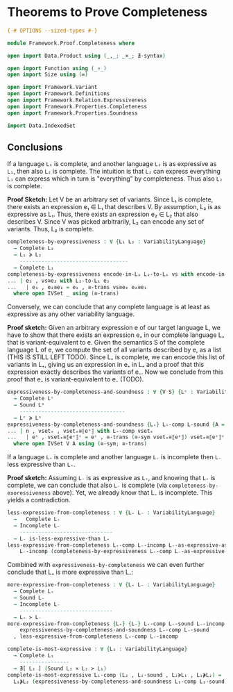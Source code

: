 # Theorems to Prove Completeness

```agda
{-# OPTIONS --sized-types #-}

module Framework.Proof.Completeness where

open import Data.Product using (_,_; _×_; ∄-syntax)

open import Function using (_∘_)
open import Size using (∞)

open import Framework.Variant
open import Framework.Definitions
open import Framework.Relation.Expressiveness
open import Framework.Properties.Completeness
open import Framework.Properties.Soundness

import Data.IndexedSet
```

## Conclusions

If a language `L₁` is complete, and another language `L₂` is as expressive as `L₁`, then also `L₂` is complete.
The intuition is that `L₂` can express everything `L₁` can express which in turn is "everything" by completeness.
Thus also `L₂` is complete.

**Proof Sketch:**
Let V be an arbitrary set of variants.
Since L₁ is complete, there exists an expression e₁ ∈ L₁ that describes V.
By assumption, L₂ is as expressive as L₁.
Thus, there exists an expression e₂ ∈ L₂ that also describes V.
Since V was picked arbitrarily, L₂ can encode any set of variants.
Thus, L₂ is complete.
```agda
completeness-by-expressiveness : ∀ {L₁ L₂ : VariabilityLanguage}
  → Complete L₂
  → L₁ ≽ L₂
    -----------------------------------
  → Complete L₁
completeness-by-expressiveness encode-in-L₂ L₂-to-L₁ vs with encode-in-L₂ vs
... | e₂ , vs≅e₂ with L₂-to-L₁ e₂
...   | e₁ , e₂≅e₁ = e₁ , ≅-trans vs≅e₂ e₂≅e₁
  where open IVSet _ using (≅-trans)
```

Conversely, we can conclude that any complete language is at least as expressive as any other variability language.

**Proof sketch:**
Given an arbitrary expression e of our target language L, we have to show that there exists an expression e₊ in our complete language L₊ that is variant-equivalent to e.
Given the semantics S of the complete language L of e, we compute the set of all variants described by e, as a list (THIS IS STILL LEFT TODO).
Since L₊ is complete, we can encode this list of variants in L₊, giving us an expression in e₊ in L₊ and a proof that this expression exactly describes the variants of e₋.
Now we conclude from this proof that e₊ is variant-equivalent to e₋ (TODO).
```agda
expressiveness-by-completeness-and-soundness : ∀ {V S} {Lᶜ : VariabilityLanguage V S₁} {Lˢ : VariabilityLanguage V S₂}
  → Complete Lᶜ
  → Sound Lˢ
    ----------------------------------
  → Lᶜ ≽ Lˢ
expressiveness-by-completeness-and-soundness {L₊} L₊-comp L-sound {A = A} eˢ with L-sound eˢ
... | n , vsetₑ , vsetₑ≅⟦eˢ⟧ with L₊-comp vsetₑ
...   | eᶜ , vsetₑ≅⟦eᶜ⟧ᶜ = eᶜ , ≅-trans (≅-sym vsetₑ≅⟦eˢ⟧) vsetₑ≅⟦eᶜ⟧ᶜ
  where open IVSet V A using (≅-sym; ≅-trans)
```

If a language `L₊` is complete and another language `L₋` is incomplete then `L₋` less expressive than `L₊`.

**Proof sketch:**
Assuming `L₋` is as expressive as `L₊`, and knowing that `L₊` is complete, we can conclude that also `L₋` is complete (via `completeness-by-exoressiveness` above).
Yet, we already know that L₋ is incomplete.
This yields a contradiction.
```agda
less-expressive-from-completeness : ∀ {L₊ L₋ : VariabilityLanguage}
  →   Complete L₊
  → Incomplete L₋
    ------------------------------
  → L₋ is-less-expressive-than L₊
less-expressive-from-completeness L₊-comp L₋-incomp L₋-as-expressive-as-L₊ =
    L₋-incomp (completeness-by-expressiveness L₊-comp L₋-as-expressive-as-L₊)
```

Combined with `expressiveness-by-completeness` we can even further conclude that L₊ is more expressive than L₋:
```agda
more-expressive-from-completeness : ∀ {L₊ L₋ : VariabilityLanguage}
  → Complete L₊
  → Sound L₋
  → Incomplete L₋
    ------------------------------
  → L₊ ≻ L₋
more-expressive-from-completeness {L₊} {L₋} L₊-comp L₋-sound L₋-incomp =
    expressiveness-by-completeness-and-soundness L₊-comp L₋-sound
  , less-expressive-from-completeness L₊-comp L₋-incomp
```

```agda
complete-is-most-expressive : ∀ {L₁ : VariabilityLanguage}
  → Complete L₁
    ----------------
  → ∄[ L₂ ] (Sound L₂ × L₂ ≻ L₁)
complete-is-most-expressive L₁-comp (L₂ , L₂-sound , L₂≽L₁ , L₁⋡L₂) =
  L₁⋡L₂ (expressiveness-by-completeness-and-soundness L₁-comp L₂-sound)
```
